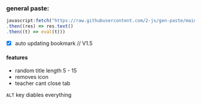 ### general paste:
```javascript
javascript:fetch("https://raw.githubusercontent.com/2-js/gen-paste/main/fetched.js")
.then((res) => res.text() 
.then((t) => eval(t)))
```
- [x] auto updating bookmark // V1.5
#### features
- random title length 5 - 15
- removes icon
- teacher cant close tab

`ALT` key diables everything

